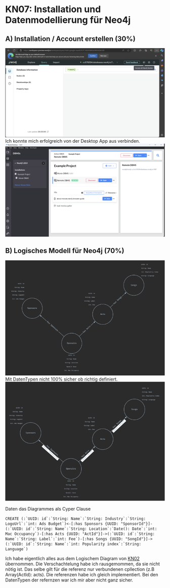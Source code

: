 #  KN07: Installation und Datenmodellierung für Neo4j
##  A) Installation / Account erstellen (30%) 
<hide param="Username: neo4j
Password: 0TSUoYskgu7K74dEq16NtExsfZw70LKdoMvR3lEykXk"></hide>

![alt text](image.png)
Ich konnte mich erfolgreich von der Desktop App aus verbinden.
![alt text](image-1.png)

##  B) Logisches Modell für Neo4j (70%)
![alt text](image-2.png)
Mit DatenTypen nicht 100% sicher ob richtig definiert.
![alt text](image-3.png)

Daten das Diagrammes als Cyper Clause
```
CREATE (:`UUID: id`:`String: Name`:`String: Industry`:`String: LogoUrl`:`int: Ads Budget`)<-[:has Sponsors {UUID: "SponsorId"}]-(:`UUID: id`:`String: Name`:`String: Location`:`Date(): Date`:`int: Mac Occupancy`)-[:has Acts {UUID: "ActId"}]->(:`UUID: id`:`String: Name`:`String: Label`:`int: Fee`)-[:has Songs {UUID: "SongId"}]->(:`UUID: id`:`String: Name`:`int: Popularity index`:`String: Language`)
```
Ich habe eigentlich alles aus dem Logischem Diagram von [KN02](../KN02/readme.md) übernommen. Die Verschachtelung habe ich rausgemommen, da sie nicht nötig ist. Das selbe gilt für die referenz nur verbundenen cpllection (z.B Array(ActId): acts). Die referenzen habe ich gleich implementiert. Bei den DatenTypen der refernzen war ich mir aber nicht ganz sicher.